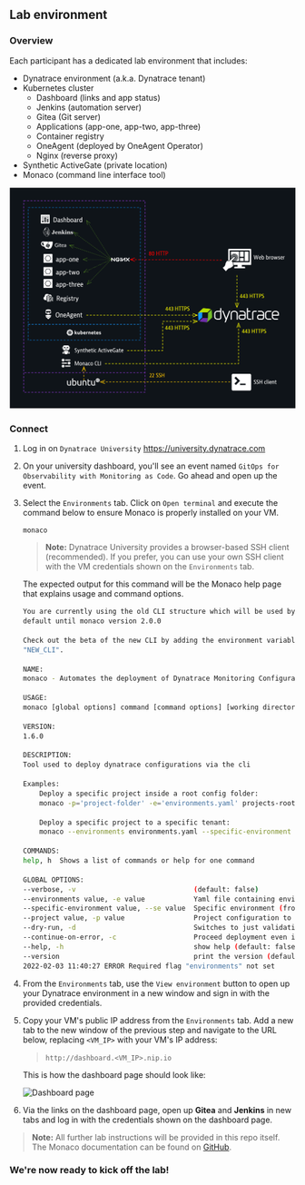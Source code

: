 ## Lab environment

### Overview
Each participant has a dedicated lab environment that includes: 
* Dynatrace environment (a.k.a. Dynatrace tenant)
* Kubernetes cluster
    * Dashboard (links and app status)
    * Jenkins (automation server)
    * Gitea (Git server)
    * Applications (app-one, app-two, app-three)
    * Container registry
    * OneAgent (deployed by OneAgent Operator)
    * Nginx (reverse proxy)
* Synthetic ActiveGate (private location)
* Monaco (command line interface tool)

![Lab environment](../../assets/images/00_lab_environment.png)

### Connect
1. Log in on `Dynatrace University`
    https://university.dynatrace.com

2. On your university dashboard, you'll see an event named `GitOps for Observability with Monitoring as Code`. Go ahead and open up the event.

3. Select the `Environments` tab. Click on `Open terminal` and execute the command below to ensure Monaco is properly installed on your VM.

    ```
    monaco
    ```

    > **Note:** Dynatrace University provides a browser-based SSH client (recommended). If you prefer, you can use your own SSH client with the VM credentials shown on the `Environments` tab.

    The expected output for this command will be the Monaco help page that explains usage and command options.

    ```bash
    You are currently using the old CLI structure which will be used by
    default until monaco version 2.0.0

    Check out the beta of the new CLI by adding the environment variable
    "NEW_CLI".

    NAME:
    monaco - Automates the deployment of Dynatrace Monitoring Configuration to one or multiple Dynatrace environments.

    USAGE:
    monaco [global options] command [command options] [working directory]

    VERSION:
    1.6.0

    DESCRIPTION:
    Tool used to deploy dynatrace configurations via the cli

    Examples:
        Deploy a specific project inside a root config folder:
        monaco -p='project-folder' -e='environments.yaml' projects-root-folder

        Deploy a specific project to a specific tenant:
        monaco --environments environments.yaml --specific-environment dev --project myProject

    COMMANDS:
    help, h  Shows a list of commands or help for one command

    GLOBAL OPTIONS:
    --verbose, -v                             (default: false)
    --environments value, -e value            Yaml file containing environments to deploy to
    --specific-environment value, --se value  Specific environment (from list) to deploy to (default: none)
    --project value, -p value                 Project configuration to deploy (also deploys any dependent configurations) (default: none)
    --dry-run, -d                             Switches to just validation instead of actual deployment (default: false)
    --continue-on-error, -c                   Proceed deployment even if config upload fails (default: false)
    --help, -h                                show help (default: false)
    --version                                 print the version (default: false)
    2022-02-03 11:40:27 ERROR Required flag "environments" not set
   ```

4. From the `Environments` tab, use the `View environment` button to open up your Dynatrace environment in a new window and sign in with the provided credentials.

5. Copy your VM's public IP address from the `Environments` tab. Add a new tab to the new window of the previous step and navigate to the URL below, replacing `<VM_IP>` with your VM's IP address: 

    > `http://dashboard.<VM_IP>.nip.io`

    This is how the dashboard page should look like: 

    ![Dashboard page](../../assets/images/00_dashboard_page.png)

6. Via the links on the dashboard page, open up **Gitea** and **Jenkins** in new tabs and log in with the credentials shown on the dashboard page.

> **Note:** All further lab instructions will be provided in this repo itself. The Monaco documentation can be found on [GitHub](https://github.com/dynatrace-oss/dynatrace-monitoring-as-code).

### We're now ready to kick off the lab!
